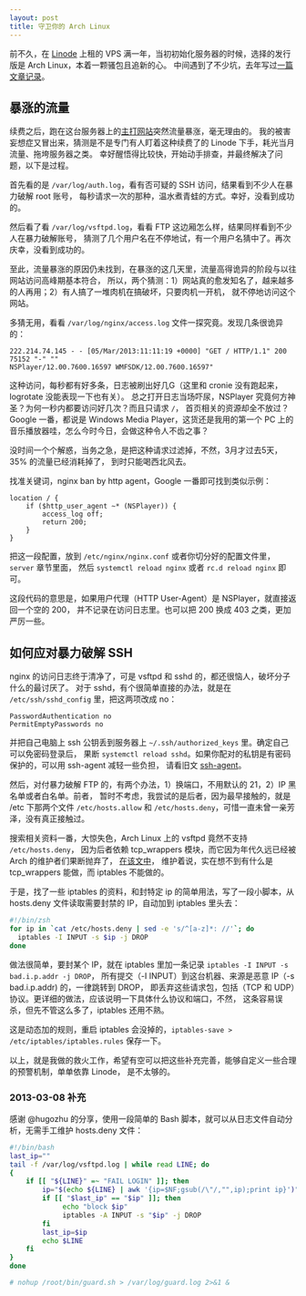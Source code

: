```yaml
---
layout: post
title: 守卫你的 Arch Linux
---
```


前不久，在 [Linode](http://www.linode.com/?r=68f426201eccec510039ab0c2b6e5f5624d28b02)
上租的 VPS 满一年，当初初始化服务器的时候，选择的发行版是 Arch Linux，本着一颗骚包且追新的心。
中间遇到了不少坑，去年写过[一篇文章记录](/binary/when-arch-linux-met-linode)。

## 暴涨的流量

续费之后，跑在这台服务器上的[主打网站](http://luoo.net)突然流量暴涨，毫无理由的。
我的被害妄想症又冒出来，猜测是不是专门有人盯着这种续费了的 Linode 下手，耗光当月流量、拖垮服务器之类。
幸好醒悟得比较快，开始动手排查，并最终解决了问题，以下是过程。

首先看的是 `/var/log/auth.log`，看有否可疑的 SSH 访问，结果看到不少人在暴力破解 root 账号，
每秒请求一次的那种，温水煮青蛙的方式。幸好，没看到成功的。

然后看了看 `/var/log/vsftpd.log`，看看 FTP 这边厢怎么样，结果同样看到不少人在暴力破解账号，
猜测了几个用户名在不停地试，有一个用户名猜中了。再次庆幸，没看到成功的。

至此，流量暴涨的原因仍未找到，在暴涨的这几天里，流量高得诡异的阶段与以往网站访问高峰期基本符合，
所以，两个猜测：1）网站真的愈发知名了，越来越多的人再用；2）有人搞了一堆肉机在搞破坏，只要肉机一开机，
就不停地访问这个网站。

多猜无用，看看 `/var/log/nginx/access.log` 文件一探究竟。发现几条很诡异的：

    222.214.74.145 - - [05/Mar/2013:11:11:19 +0000] "GET / HTTP/1.1" 200 75152 "-" ""
    NSPlayer/12.00.7600.16597 WMFSDK/12.00.7600.16597"

这种访问，每秒都有好多条，日志被刷出好几G（这里和 cronie 没有跑起来，logrotate 没能表现一下也有关）。
总之打开日志当场吓尿，NSPlayer 究竟何方神圣？为何一秒内都要访问好几次？而且只请求 `/`，
首页相关的资源却全不放过？Google 一番，都说是 Windows Media Player，这货还是我用的第一个 PC
上的音乐播放器哇，怎么今时今日，会做这种令人不齿之事？

没时间一个个解惑，当务之急，是把这种请求过滤掉，不然，3月才过去5天，35% 的流量已经消耗掉了，
到时只能喝西北风去。

找准关键词，nginx ban by http agent，Google 一番即可找到类似示例：

    location / {
        if ($http_user_agent ~* (NSPlayer)) {
            access_log off;
            return 200;
        }
    }

把这一段配置，放到 `/etc/nginx/nginx.conf` 或者你切分好的配置文件里，`server` 章节里面，
然后 `systemctl reload nginx` 或者 `rc.d reload nginx` 即可。

这段代码的意思是，如果用户代理（HTTP User-Agent）是 NSPlayer，就直接返回一个空的 200，
并不记录在访问日志里。也可以把 200 换成 403 之类，更加严厉一些。

## 如何应对暴力破解 SSH

nginx 的访问日志终于清净了，可是 vsftpd 和 sshd 的，都还很恼人，破坏分子什么的最讨厌了。
对于 sshd，有个很简单直接的办法，就是在 `/etc/ssh/sshd_config` 里，把这两项改成 no：

    PasswordAuthentication no
    PermitEmptyPasswords no

并把自己电脑上 ssh 公钥丢到服务器上 `~/.ssh/authorized_keys` 里。确定自己可以免密码登录后，
果断 `systemctl reload sshd`。如果你配对的私钥是有密码保护的，可以用 ssh-agent 减轻一些负担，
请看旧文 [ssh-agent](/binary/ssh-agent)。

然后，对付暴力破解 FTP 的，有两个办法，1）换端口，不用默认的 21，2）IP 黑名单或者白名单。前者，
暂时不考虑，我尝试的是后者，因为最早接触的，就是 /etc 下那两个文件 `/etc/hosts.allow` 和
`/etc/hosts.deny`，可惜一直未曾一亲芳泽，没有真正接触过。

搜索相关资料一番，大惊失色，Arch Linux 上的 vsftpd 竟然不支持 `/etc/hosts.deny`，
因为后者依赖 tcp_wrappers 模块，而它因为年代久远已经被 Arch 的维护者们果断抛弃了，
[在该文中](http://archlinux.2023198.n4.nabble.com/dropping-tcp-wrapper-support-td4666245.html)，
维护着说，实在想不到有什么是 tcp_wrappers 能做，而 iptables 不能做的。

于是，找了一些 iptables 的资料，和封特定 ip 的简单用法，写了一段小脚本，从 hosts.deny
文件读取需要封禁的 IP，自动加到 iptables 里头去：

```bash
#!/bin/zsh
for ip in `cat /etc/hosts.deny | sed -e 's/^[a-z]*: //'`; do
  iptables -I INPUT -s $ip -j DROP
done
```

做法很简单，要封某个 IP，就在 iptables 里加一条记录 `iptables -I INPUT -s bad.i.p.addr -j DROP`，
所有提交（-I INPUT）到这台机器、来源是恶意 IP（-s bad.i.p.addr) 的，一律跳转到 DROP，
即丢弃这些请求包，包括（TCP 和 UDP）协议。更详细的做法，应该说明一下具体什么协议和端口，不然，
这条容易误杀，但先不管这么多了，iptables 还用不熟。

这是动态加的规则，重启 iptables 会没掉的，`iptables-save > /etc/iptables/iptables.rules`
保存一下。

以上，就是我做的救火工作，希望有空可以把这些补充完善，能够自定义一些合理的预警机制，单单依靠 Linode，
是不太够的。

### 2013-03-08 补充

感谢 @hugozhu 的分享，使用一段简单的 Bash 脚本，就可以从日志文件自动分析，无需手工维护
hosts.deny 文件：

```bash
#!/bin/bash
last_ip=""
tail -f /var/log/vsftpd.log | while read LINE; do
{
    if [[ "${LINE}" =~ "FAIL LOGIN" ]]; then
        ip="$(echo ${LINE} | awk '{ip=$NF;gsub(/\"/,"",ip);print ip}')"
        if [[ "$last_ip" == "$ip" ]]; then
             echo "block $ip"
             iptables -A INPUT -s "$ip" -j DROP
        fi
        last_ip=$ip
        echo $LINE
    fi
}
done

# nohup /root/bin/guard.sh > /var/log/guard.log 2>&1 &
```
